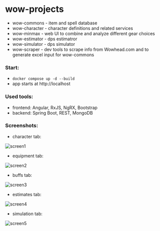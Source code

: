 # wow-projects

* wow-commons - item and spell database
* wow-character - character definitions and related services
* wow-minmax - web UI to combine and analyze different gear choices
* wow-estimator - dps estimatror
* wow-simulator - dps simulator
* wow-scraper - dev tools to scrape info from Wowhead.com and to generate excel input for wow-commons

### Start: 

* `docker compose up -d --build`
* app starts at http://localhost

### Used tools:

* frontend: Angular, RxJS, NgRX, Bootstrap
* backend: Spring Boot, REST, MongoDB  

### Screenshots:

* character tab:

![screen1](https://github.com/user-attachments/assets/f3caa3d7-4ab4-4423-99af-43ce56d020a3)

* equipment tab:

![screen2](https://github.com/user-attachments/assets/dbe49fa5-6731-4859-94cb-4640646a5008)

* buffs tab:

![screen3](https://github.com/user-attachments/assets/7410129d-9d00-4423-9b69-2b5c6884ea73)

* estimates tab:

![screen4](https://github.com/user-attachments/assets/4caf2a5e-9846-4158-a401-8df7768ebdb3)

* simulation tab:

![screen5](https://github.com/user-attachments/assets/62c56abf-05d4-4e7b-a59f-9d39740d5fcd)

